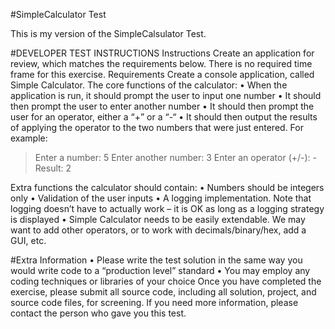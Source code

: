 #SimpleCalculator Test

This is my version of the SimpleCalsulator Test.

#DEVELOPER TEST INSTRUCTIONS
Instructions
Create an application for review, which matches the requirements below.  There is no required time frame for this exercise.
Requirements
Create a console application, called Simple Calculator.
The core functions of the calculator:
•	When the application is run, it should prompt the user to input one number 
•	It should then prompt the user to enter another number
•	It should then prompt the user for an operator, either a “+” or a “-“
•	It should then output the results of applying the operator to the two numbers that were just entered.
For example:
> Enter a number: 5
> Enter another number: 3
> Enter an operator (+/-): -
> Result: 2

Extra functions the calculator should contain:
•	Numbers should be integers only
•	Validation of the user inputs
•	A logging implementation.  Note that logging doesn’t have to actually work – it is OK as long as a logging strategy is displayed
•	Simple Calculator needs to be easily extendable.  We may want to add other operators, or to work with decimals/binary/hex, add a GUI, etc.

#Extra Information
•	Please write the test solution in the same way you would write code to a “production level” standard
•	You may employ any coding techniques or libraries of your choice
Once you have completed the exercise, please submit all source code, including all solution, project, and source code files, for screening.  If you need more information, please contact the person who gave you this test.
